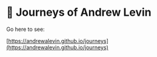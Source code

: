 # 🌄 Journeys of Andrew Levin


Go here to see:

[https://andrewalevin.github.io/journeys](https://andrewalevin.github.io/journeys)